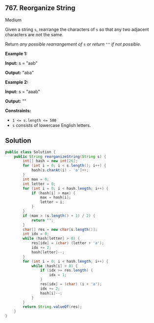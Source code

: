 ## 767\. Reorganize String

Medium

Given a string `s`, rearrange the characters of `s` so that any two adjacent characters are not the same.

Return _any possible rearrangement of_ `s` _or return_ `""` _if not possible_.

**Example 1:**

**Input:** s = "aab"

**Output:** "aba"

**Example 2:**

**Input:** s = "aaab"

**Output:** ""

**Constraints:**

*   `1 <= s.length <= 500`
*   `s` consists of lowercase English letters.

## Solution

```java
public class Solution {
    public String reorganizeString(String s) {
        int[] hash = new int[26];
        for (int i = 0; i < s.length(); i++) {
            hash[s.charAt(i) - 'a']++;
        }
        int max = 0;
        int letter = 0;
        for (int i = 0; i < hash.length; i++) {
            if (hash[i] > max) {
                max = hash[i];
                letter = i;
            }
        }
        if (max > (s.length() + 1) / 2) {
            return "";
        }
        char[] res = new char[s.length()];
        int idx = 0;
        while (hash[letter] > 0) {
            res[idx] = (char) (letter + 'a');
            idx += 2;
            hash[letter]--;
        }
        for (int i = 0; i < hash.length; i++) {
            while (hash[i] > 0) {
                if (idx >= res.length) {
                    idx = 1;
                }
                res[idx] = (char) (i + 'a');
                idx += 2;
                hash[i]--;
            }
        }
        return String.valueOf(res);
    }
}
```
